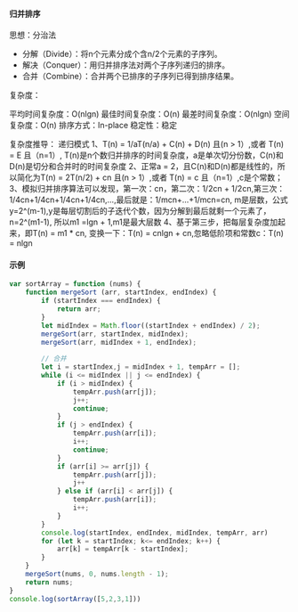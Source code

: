 #### 归并排序

思想：分治法
- 分解（Divide）：将n个元素分成个含n/2个元素的子序列。
- 解决（Conquer）：用归并排序法对两个子序列递归的排序。
- 合并（Combine）：合并两个已排序的子序列已得到排序结果。


复杂度：

平均时间复杂度：O(nlgn)
最佳时间复杂度：O(n)
最差时间复杂度：O(nlgn)
空间复杂度：O(n)
排序方式：In-place
稳定性：稳定

复杂度推导：
递归模式
1、T(n) = 1/aT(n/a) + C(n) + D(n) 且(n > 1）,或者 T(n) = E 且（n=1）, T(n)是n个数归并排序的时间复杂度，a是单次切分份数，C(n)和D(n)是切分和合并时的时间复杂度
2、正常a = 2，且C(n)和D(n)都是线性的，所以简化为T(n) = 2T(n/2) + cn 且(n > 1）,或者 T(n) = c 且（n=1）,c是个常数；
3、模拟归并排序算法可以发现，第一次：cn，第二次：1/2cn + 1/2cn,第三次：1/4cn+1/4cn+1/4cn+1/4cn,...,最后就是：1/mcn+...+1/mcn=cn, m是层数，公式y=2^(m-1),y是每层切割后的子迭代个数，因为分解到最后就剩一个元素了，n=2^(m1-1), 所以m1 =lgn + 1,m1是最大层数
4、基于第三步，把每层复杂度加起来，即T(n) = m1 * cn, 变换一下：T(n) = cnlgn + cn,忽略低阶项和常数c：T(n) = nlgn

#### 示例

```javascript
var sortArray = function (nums) {
    function mergeSort (arr, startIndex, endIndex) {
        if (startIndex === endIndex) {
            return arr;
        }
        let midIndex = Math.floor((startIndex + endIndex) / 2);
        mergeSort(arr, startIndex, midIndex);
        mergeSort(arr, midIndex + 1, endIndex);
        
        // 合并
        let i = startIndex,j = midIndex + 1, tempArr = [];
        while (i <= midIndex || j <= endIndex) {
            if (i > midIndex) {
                tempArr.push(arr[j]);
                j++;
                continue;
            }
            if (j > endIndex) {
                tempArr.push(arr[i]);
                i++;
                continue;
            } 
            if (arr[i] >= arr[j]) {
                tempArr.push(arr[j]);
                j++
            } else if (arr[i] < arr[j]) {
                tempArr.push(arr[i]);
                i++;
            }
        }
        console.log(startIndex, endIndex, midIndex, tempArr, arr)
        for (let k = startIndex; k<= endIndex; k++) {
            arr[k] = tempArr[k - startIndex];
        }
    }
    mergeSort(nums, 0, nums.length - 1);
    return nums;
}
console.log(sortArray([5,2,3,1]))
```